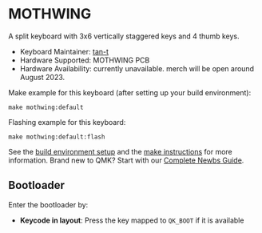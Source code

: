 # MOTHWING

A split keyboard with 3x6 vertically staggered keys and 4 thumb keys.

* Keyboard Maintainer: [tan-t](https://github.com/tan-t)
* Hardware Supported: MOTHWING PCB
* Hardware Availability: currently unavailable. merch will be open around August 2023.

Make example for this keyboard (after setting up your build environment):

    make mothwing:default

Flashing example for this keyboard:

    make mothwing:default:flash

See the [build environment setup](https://docs.qmk.fm/#/getting_started_build_tools) and the [make instructions](https://docs.qmk.fm/#/getting_started_make_guide) for more information. Brand new to QMK? Start with our [Complete Newbs Guide](https://docs.qmk.fm/#/newbs).

## Bootloader

Enter the bootloader by:

* **Keycode in layout**: Press the key mapped to `QK_BOOT` if it is available
